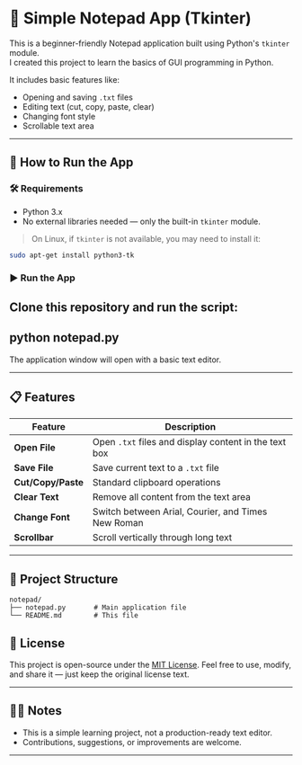 # 📝 Simple Notepad App (Tkinter)

This is a beginner-friendly Notepad application built using Python's `tkinter` module.  
I created this project to learn the basics of GUI programming in Python.

It includes basic features like:
- Opening and saving `.txt` files
- Editing text (cut, copy, paste, clear)
- Changing font style
- Scrollable text area

---

## 🚀 How to Run the App

### 🛠 Requirements
- Python 3.x  
- No external libraries needed — only the built-in `tkinter` module.

> On Linux, if `tkinter` is not available, you may need to install it:
```bash
sudo apt-get install python3-tk
````

### ▶️ Run the App

Clone this repository and run the script:
---
python notepad.py
---

The application window will open with a basic text editor.

---

## 📋 Features

| Feature            | Description                                           |
| ------------------ | ----------------------------------------------------- |
| **Open File**      | Open `.txt` files and display content in the text box |
| **Save File**      | Save current text to a `.txt` file                    |
| **Cut/Copy/Paste** | Standard clipboard operations                         |
| **Clear Text**     | Remove all content from the text area                 |
| **Change Font**    | Switch between Arial, Courier, and Times New Roman    |
| **Scrollbar**      | Scroll vertically through long text                   |

---

## 📁 Project Structure

```
notepad/
├── notepad.py       # Main application file
└── README.md        # This file
```

## 📄 License

This project is open-source under the [MIT License](LICENSE).
Feel free to use, modify, and share it — just keep the original license text.

---

## 🙋‍♂️ Notes

* This is a simple learning project, not a production-ready text editor.
* Contributions, suggestions, or improvements are welcome.

---
